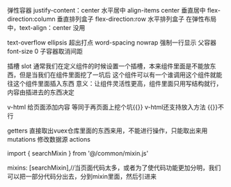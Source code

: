 弹性容器 
 justify-content：center 水平居中
 align-items center 垂直居中
 flex-direction:column 垂直排列盒子
 flex-direction:row  水平排列盒子
在弹性布局中，text-align：center 没用

text-overflow ellipsis 超出打点
word-spacing nowrap 强制一行显示
父容器font-size 0 子容器取消间距


插槽 slot
  通常我们在定义组件的时候设置一个插槽，本来组件里面是不能放东西，但是当我们在组件里面挖了一坑后 这个组件可以有一个谁调用这个组件就能往这个组件里面插入东西 
  意义：让组件灵活性更高，组件里面只用写结构就行，内容由插进去的东西决定



v-html 给页面添加内容  等同于再页面上挖个坑{{}}  v-html还支持放入方法 {{}}不行



getters 直接取出vuex仓库里面的东西来用，不能进行操作，只能取出来用
mutations 修改数据源
actions 


import { searchMixin } from '@/common/mixin.js'

 mixins: [searchMixin],//当页面代码太多，或者为了使代码功能更加分明，我们可以把一部分代码分出去，分到mixin里面，然后引进来